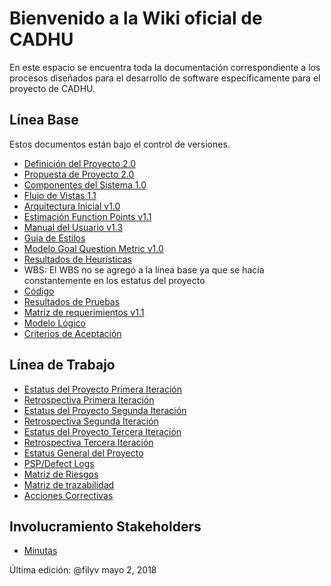 # Bienvenido a la Wiki oficial de CADHU
En este espacio se encuentra toda la documentación correspondiente a los procesos diseñados para el desarrollo de software específicamente para el proyecto de CADHU.

## Línea Base

Estos documentos están bajo el control de versiones.

* [Definición del Proyecto 2.0](https://github.com/CaveLabs-1/CADHU-Wiki/blob/master/Documentacion/Requerimientos/Project%20Definition.pdf)
* [Propuesta de Proyecto 2.0](https://github.com/CaveLabs-1/CADHU-Wiki/blob/master/Documentacion/Requerimientos/Project%20Proposal.pdf)
* [Componentes del Sistema 1.0](https://github.com/CaveLabs-1/CADHU-Wiki/blob/master/Documentacion/Arquitectura/Componentes%20del%20sistema.pdf)
* [Flujo de Vistas 1.1](https://github.com/CaveLabs-1/CADHU-Wiki/blob/master/Documentacion/Arquitectura/Flujo%20de%20Vistas%20y%20Arquitectura%20Inicial.pdf)
* [Arquitectura Inicial v1.0](https://github.com/CaveLabs-1/CADHU-Wiki/tree/master/Documentacion/Arquitectura)
* [Estimación Function Points v1.1](https://github.com/CaveLabs-1/CADHU-Wiki/blob/master/Documentacion/Requerimientos/Calculo%20de%20Estimaciones%20-%20CADHU.pdf)
* [Manual del Usuario v1.3](https://github.com/CaveLabs-1/CADHU-Wiki/blob/master/Documentacion/Manuales/Documentación%20del%20manual%20de%20usuario.pdf)
* [Guia de Estilos](https://github.com/CaveLabs-1/CADHU-Wiki/blob/master/Documentacion/Arquitectura/Gui%CC%81a%20de%20Estilo%20y%20Esta%CC%81ndares%20-%20CADHU.pdf)
* [Modelo Goal Question Metric v1.0](https://github.com/CaveLabs-1/CADHU-Wiki/blob/master/Documentacion/MA/Modelo%20Goal%20Question%20Metric%20.pdf)
* [Resultados de Heurísticas](https://github.com/CaveLabs-1/CADHU-Wiki/blob/master/Documentacion/Evaluación%20de%20Heur%C3%ADstica.pdf)
* WBS: El WBS no se agregó a la línea base ya que se hacía constantemente en los estatus del proyecto
* [Código](https://github.com/CaveLabs-1/CADHU)
* [Resultados de Pruebas](https://github.com/CaveLabs-1/CADHU-Wiki/blob/master/Documentacion/ServerTesting.md)
* [Matriz de requerimientos v1.1](https://github.com/CaveLabs-1/CADHU-Wiki/blob/master/Documentacion/Requerimientos/Matriz%20Requerimientos.pdf)
* [Modelo Lógico](https://github.com/CaveLabs-1/CADHU-Wiki/blob/master/Documentacion/Arquitectura/Modelo%20Lógico%20CADHU.pdf)
* [Criterios de Aceptación](https://github.com/CaveLabs-1/CADHU-Wiki/blob/master/Documentacion/Requerimientos/Acceptance%20Criteria.pdf)

## Línea de Trabajo

* [Estatus del Proyecto Primera Iteración](https://github.com/CaveLabs-1/CADHU-Wiki/blob/master/Documentacion/Estatus%20Proyecto%20CADHU(%20Iteración%201).xlsx)
* [Retrospectiva Primera Iteración](https://github.com/CaveLabs-1/CADHU-Wiki/blob/master/Documentacion/Retrospectiva%20Iteración%201.pdf)
* [Estatus del Proyecto Segunda Iteración](https://github.com/CaveLabs-1/CADHU-Wiki/blob/master/Documentacion/Retrospectiva%20iteración%202.pdf)
* [Retrospectiva Segunda Iteración](https://github.com/CaveLabs-1/CADHU-Wiki/blob/master/Documentacion/Retrospectiva%20Iteración%201.pdf)
* [Estatus del Proyecto Tercera Iteración](https://github.com/CaveLabs-1/CADHU-Wiki/blob/master/Documentacion/Estatus%20Proyecto%20CADHU%20(Iteración%203).xlsx)
* [Retrospectiva Tercera Iteración](https://github.com/CaveLabs-1/CADHU-Wiki/blob/master/Documentacion/Retrospectiva%20Iteración%203.pdf)
* [Estatus General del Proyecto](https://github.com/CaveLabs-1/CADHU-Wiki/blob/master/Documentacion/Estatus%20General%20CADHU%20v2.0.xlsx)
* [PSP/Defect Logs](https://cavelabs.herokuapp.com/proyectos/detalle_proyecto/3)
* [Matriz de Riesgos](https://github.com/CaveLabs-1/CADHU-Wiki/blob/master/Documentacion/Matriz%20de%20riesgos%20v1.2-3.xlsx)
* [Matriz de trazabilidad](https://github.com/CaveLabs-1/CADHU-Wiki/blob/master/Documentacion/Matriz%20de%20Trazabilidad.xlsx)
* [Acciones Correctivas](https://github.com/CaveLabs-1/CADHU-Wiki/tree/master/Documentacion/Acciones-Correctivas)

## Involucramiento Stakeholders
* [Minutas](https://github.com/CaveLabs-1/CADHU-Wiki/tree/master/Minutas)

Última edición: @filyv mayo 2, 2018
